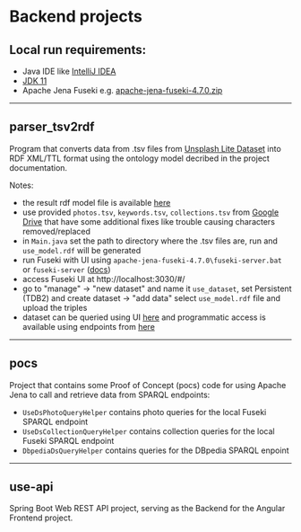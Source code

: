 # Backend projects

## Local run requirements:

- Java IDE like [IntelliJ IDEA](https://www.jetbrains.com/idea/)
- [JDK 11](https://www.oracle.com/java/technologies/javase/jdk11-archive-downloads.html)
- Apache Jena Fuseki e.g. [apache-jena-fuseki-4.7.0.zip](https://jena.apache.org/download/index.cgi)

---

## parser_tsv2rdf

Program that converts data from .tsv files from [Unsplash Lite Dataset](https://github.com/unsplash/datasets#lite-dataset) into RDF XML/TTL format using the ontology model decribed in the project documentation.

Notes:

- the result rdf model file is available [here](https://drive.google.com/file/d/1i_KNnYsORsSu4mzoT4ocs2JC79v4fudi/view)
- use provided `photos.tsv`, `keywords.tsv`, `collections.tsv` from [Google Drive](https://drive.google.com/drive/folders/14MGJOAdQSFFSElGMqmUlvdJnnvcudCe3) that have some additional fixes like trouble causing characters removed/replaced
- in `Main.java` set the path to directory where the .tsv files are, run and `use_model.rdf` will be generated
- run Fuseki with UI using `apache-jena-fuseki-4.7.0\fuseki-server.bat` or `fuseki-server` ([docs](https://jena.apache.org/documentation/fuseki2/fuseki-webapp.html))
- access Fuseki UI at http://localhost:3030/#/
- go to "manage" -> "new dataset" and name it `use_dataset`, set Persistent (TDB2) and create dataset -> "add data" select `use_model.rdf` file and upload the triples
- dataset can be queried using UI [here](http://localhost:3030/#/dataset/use_dataset/query) and programmatic access is available using endpoints from [here](http://localhost:3030/#/dataset/use_dataset/info)

---

## pocs

Project that contains some Proof of Concept (pocs) code for using Apache Jena to call and retrieve data from SPARQL endpoints:

- `UseDsPhotoQueryHelper` contains photo queries for the local Fuseki SPARQL endpoint
- `UseDsCollectionQueryHelper` contains collection queries for the local Fuseki SPARQL endpoint
- `DbpediaDsQueryHelper` contains queries for the DBpedia SPARQL enpoint

---

## use-api

Spring Boot Web REST API project, serving as the Backend for the Angular Frontend project.
